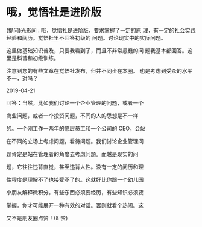 # 哦，觉悟社是进阶版

(提问)光影间 : 哦，觉悟社是进阶版，要求掌握了一定的原 理，有一定的社会实践经验和阅历。觉悟社里不回答初级的 问题。讨论现实中的实际问题。

这里做基础知识普及，只要我看到了，而且不非常愚蠢的问 题我基本都回答。这里是科普和初级训练。

注意到您的有些文章在觉悟社发布，但并不同步在本圈。 也是考虑到受众的水平不一，对吗？

2019-04-21

回答：当然，比如我们讨论一个企业管理的问题，或者一个

商业问题，或者一个投资问题，不同的人的思想是不一样

的。一个刚工作一两年的底层员工和一个公司的 CEO，会站

在不同的立场上考虑问题，看待问题。我们讨论企业管理问

题肯定是站在管理者的角度去考虑问题。而越是现实的问

题，它往往违背直觉，甚至违背人性。没有一定的阅历和理

性程度是理解不了也接受不了的。这就好比你跟一个幼儿园

小朋友解释微积分。有些东西必须要经历，有些知识必须要

掌握，你才可能展开一种有效的对话。否则就看个热闹。这

又不是朋友圈点赞！(8 赞)